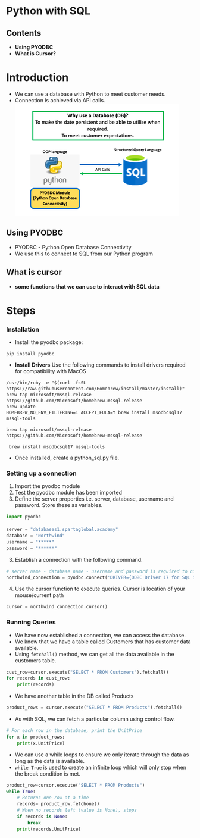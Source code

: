 # Python with SQL
## Contents 
* **Using PYODBC**
* **What is Cursor?**

# Introduction
* We can use a database with Python to meet customer needs. 
* Connection is achieved via API calls.   
![diagram](sql%20diagram.png)
## Using PYODBC
* PYODBC - Python Open Database Connectivity
* We use this to connect to SQL from our Python program
## What is cursor
* **some functions that we can use to interact with SQL data**

# Steps

### Installation
* Install the pyodbc package:
```
pip install pyodbc
```

* **Install Drivers** Use the following commands to install drivers required for compatibility with MacOS
```
/usr/bin/ruby -e "$(curl -fsSL https://raw.githubusercontent.com/Homebrew/install/master/install)"
brew tap microsoft/mssql-release https://github.com/Microsoft/homebrew-mssql-release
brew update
HOMEBREW_NO_ENV_FILTERING=1 ACCEPT_EULA=Y brew install msodbcsql17 mssql-tools
```

```
brew tap microsoft/mssql-release https://github.com/Microsoft/homebrew-mssql-release
```
    
```
 brew install msodbcsql17 mssql-tools
```
* Once installed, create a python_sql.py file. 

### Setting up a connection
1. Import the pyodbc module 
2. Test the pyodbc module has been imported 
2. Define the server properties i.e. server, database, username and password. Store these as variables.
```python
import pyodbc

server = "databases1.spartaglobal.academy"
database = "Northwind"
username = "*****"
password = "******"
```
3. Establish a connection with the following command.
```python
# server name - database name - username and password is required to connect to pyodbc
northwind_connection = pyodbc.connect('DRIVER={ODBC Driver 17 for SQL Server};SERVER='+server+';DATABASE='+database+';UID='+username+';PWD='+ password)
```

4. Use the cursor function to execute queries. Cursor is location of your mouse/current path
```python
cursor = northwind_connection.cursor()
```


### Running Queries
* We have now established a connection, we can access the database.
* We know that we have a table called Customers that has customer data available.
* Using ```fetchall()``` method, we can get all the data available in the customers table.
```python
cust_row=cursor.execute("SELECT * FROM Customers").fetchall()
for records in cust_row:
    print(records)
```
* We have another table in the DB called Products
```python
product_rows = cursor.execute("SELECT * FROM Products").fetchall()

```
* As with SQL, we can fetch a particular column using control flow. 
```python
# For each row in the database, print the UnitPrice
for x in product_rows:
    print(x.UnitPrice)
```

*  We can use a  while loops to ensure we only iterate through the data as long as the data is available.
* ```while True``` is used to create an infinite loop which will only stop when the break condition is met.

```python
product_row=cursor.execute("SELECT * FROM Products")
while True:
    # Returns one row at a time
    records= product_row.fetchone()
    # When no records left (value is None), stops
    if records is None:
        break
    print(records.UnitPrice)
```




